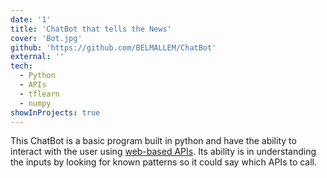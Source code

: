 ```yaml
---
date: '1'
title: 'ChatBot that tells the News'
cover: 'Bot.jpg'
github: 'https://github.com/BELMALLEM/ChatBot'
external: ''
tech:
  - Python
  - APIs
  - tflearn
  - numpy
showInProjects: true
---
```


This ChatBot is a basic program built in python and have the ability to interact with the user using [web-based APIs](https://rapidapi.com/). Its ability is in understanding the inputs by looking for known patterns so it could say which APIs to call.
